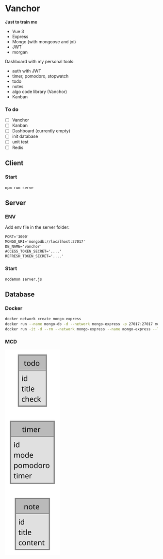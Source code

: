 # Vanchor

**Just to train me**

- Vue 3
- Express
- Mongo (with mongoose and joi)
- JWT
- morgan

Dashboard with my personal tools:

- auth with JWT
- timer, pomodoro, stopwatch
- todo
- notes
- algo code library (Vanchor)
- Kanban

### To do

 - [ ] Vanchor
 - [ ] Kanban
 - [ ] Dashboard (currently empty)
 - [ ] init database
 - [ ] unit test
 - [ ] Redis

## Client

### Start
`npm run serve`

## Server
### ENV

Add env file in the server folder:
```
PORT='3000'
MONGO_URI='mongodb://localhost:27017'
DB_NAME='vanchor'
ACCESS_TOKEN_SECRET='....'
REFRESH_TOKEN_SECRET='....'
```

### Start
`nodemon server.js`


## Database

### Docker

```bash
docker network create mongo-express
docker run --name mongo-db -d --network mongo-express -p 27017:27017 mongo
docker run -it -d --rm --network mongo-express --name mongo-express --link mongo-db:mongo -p 8082:8081 mongo-express
```

### MCD

![MCD](resources/diag.svg)
